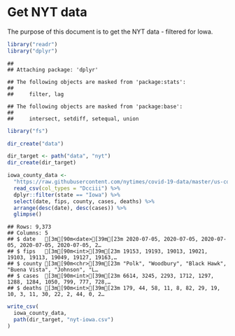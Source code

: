 Get NYT data
================

The purpose of this document is to get the NYT data - filtered for Iowa.

``` r
library("readr")
library("dplyr")
```

    ## 
    ## Attaching package: 'dplyr'

    ## The following objects are masked from 'package:stats':
    ## 
    ##     filter, lag

    ## The following objects are masked from 'package:base':
    ## 
    ##     intersect, setdiff, setequal, union

``` r
library("fs")
```

``` r
dir_create("data")

dir_target <- path("data", "nyt")
dir_create(dir_target)
```

``` r
iowa_county_data <- 
  "https://raw.githubusercontent.com/nytimes/covid-19-data/master/us-counties.csv" %>%
  read_csv(col_types = "Dcciii") %>%
  dplyr::filter(state == "Iowa") %>%
  select(date, fips, county, cases, deaths) %>%
  arrange(desc(date), desc(cases)) %>%
  glimpse()
```

    ## Rows: 9,373
    ## Columns: 5
    ## $ date   [3m[90m<date>[39m[23m 2020-07-05, 2020-07-05, 2020-07-05, 2020-07-05, 2020-07-05, 2…
    ## $ fips   [3m[90m<int>[39m[23m 19153, 19193, 19013, 19021, 19103, 19113, 19049, 19127, 19163,…
    ## $ county [3m[90m<chr>[39m[23m "Polk", "Woodbury", "Black Hawk", "Buena Vista", "Johnson", "L…
    ## $ cases  [3m[90m<int>[39m[23m 6614, 3245, 2293, 1712, 1297, 1288, 1284, 1050, 799, 777, 728,…
    ## $ deaths [3m[90m<int>[39m[23m 179, 44, 58, 11, 8, 82, 29, 19, 10, 3, 11, 30, 22, 2, 44, 0, 2…

``` r
write_csv(
  iowa_county_data,
  path(dir_target, "nyt-iowa.csv")
)
```
